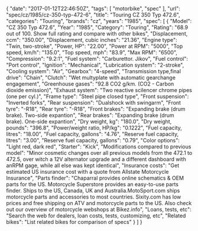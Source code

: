{
    "date": "2017-01-12T22:46:50Z",
    "tags": [
        "motorbike",
        "spec"
    ],
    "url": "spec\/cz\/1985\/cz-350-typ-472-6",
    "title": "Touring CZ 350 Typ 472.6",
    "categories": "Touring",
    "brands": "cz",
    "years": "1985",
    "spec": [
        {
            "Model": "CZ 350 Typ 472.6",
            "Year": "1985",
            "Category": "Touring",
            "Rating": "68.9 out of 100. Show full rating and compare with other bikes",
            "Displacement, ccm": "350.00",
            "Displacement, cubic inches": "21.36",
            "Engine type": "Twin, two-stroke",
            "Power, HP": "22.00",
            "Power at RPM": "5000",
            "Top speed, km\/h": "135.0",
            "Top speed, mph": "83.9",
            "Max RPM": "6500",
            "Compression": "9.2:1",
            "Fuel system": "Carburettor. Jikov",
            "Fuel control": "Port control",
            "Ignition": "Mechanical",
            "Lubrication system": "2-stroke",
            "Cooling system": "Air",
            "Gearbox": "4-speed",
            "Transmission type,final drive": "Chain",
            "Clutch": "Wet multyplate with automatic gearchange engagement",
            "Greenhouse gases": "92.8 CO2 g\/km. (CO2 - Carbon dioxide emission)",
            "Exhaust system": "Two reactive scilencer chrome pipes (one per cyl.)",
            "Frame type": "Steel pipe closed type",
            "Front suspension": "Inverted forks",
            "Rear suspension": "Dualshock with swingarm",
            "Front tyre": "-R18",
            "Rear tyre": "-R18",
            "Front brakes": "Expanding brake (drum brake). Two-side expantion",
            "Rear brakes": "Expanding brake (drum brake). One-side expantion",
            "Dry weight, kg": "180.0",
            "Dry weight, pounds": "396.8",
            "Power\/weight ratio, HP\/kg": "0.1222",
            "Fuel capacity, litres": "18.00",
            "Fuel capacity, gallons": "4.76",
            "Reserve fuel capacity, litres": "3.00",
            "Reserve fuel capacity, gallons": "0.79",
            "Color options": "Light red, dark red",
            "Starter": "Kick",
            "Modifications compared to previous model": "Minor cosmetic changes over all previous models from the 472.1 to 472.5, over witch a 12V alternator upgrade and a different dashboard with anRPM gage, while all else was kept identical",
            "Insurance costs": "Get estimated US insurance cost with a quote from Allstate Motorcycle Insurance",
            "Parts finder": "Chaparral provides online schematics & OEM parts for the US.   Motorcycle Superstore provides an easy-to-use parts finder. Ships to the US, Canada, UK and Australia.MotoSport.com ships motorcycle parts and accessories to most countries.    Sixity.com has low prices and free shipping on ATV and motorcycle parts to the US. Also check out our overview of motorcycle webshops at Bikez.info",
            "Loans, tests, etc": "Search the web for dealers, loan costs, tests, customizing, etc",
            "Related bikes": "List related bikes for comparison of specs"
        }
    ]
}